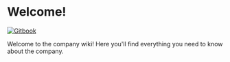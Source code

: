 # Welcome!


[![Gitbook](https://img.shields.io/badge/Gitbook-chanul.gitbook.io/til-blue.svg?style=for-the-badge)](https://chanul.gitbook.io/til/)





Welcome to the company wiki! Here you'll find everything you need to know about the company.
